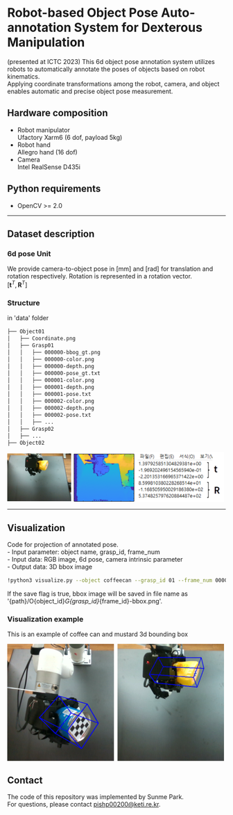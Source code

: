 # Robot-based Object Pose Auto-annotation System for Dexterous Manipulation
(presented at ICTC 2023)
This 6d object pose annotation system utilizes robots to automatically annotate the poses of objects based on robot kinematics. \
Applying coordinate transformations among the robot, camera, and object enables automatic and precise object pose measurement.

## Hardware composition
- Robot manipulator \
Ufactory Xarm6 (6 dof, payload 5kg)
- Robot hand \
Allegro hand (16 dof)
- Camera \
Intel RealSense D435i


## Python requirements
- OpenCV >= 2.0

***
## Dataset description
### 6d pose Unit
We provide camera-to-object pose in [mm] and [rad] for translation and rotation respectively. Rotation is represented in a rotation vector. \
$`[\mathbf{{t}}^{T},\mathbf{{R}}^{T}]`$

### Structure
in 'data' folder
```
├── Object01
│   ├── Coordinate.png
│   ├── Grasp01
│   │   ├── 000000-bbog_gt.png
│   │   ├── 000000-color.png
│   │   ├── 000000-depth.png
│   │   ├── 000000-pose_gt.txt
│   │   ├── 000001-color.png
│   │   ├── 000001-depth.png
│   │   ├── 000001-pose.txt
│   │   ├── 000002-color.png
│   │   ├── 000002-depth.png
│   │   ├── 000002-pose.txt
│   │   ├── ...
│   ├── Grasp02
│   ├── ...
├── Object02
```
<img src="./gendata.png" width="500px" title="Github_Logo"></img>
***
## Visualization
Code for projection of annotated pose. \
    - Input parameter: object name, grasp_id, frame_num \
    - Input data: RGB image, 6d pose, camera intrinsic parameter \
    - Output data: 3D bbox image

```bash
!python3 visualize.py --object coffeecan --grasp_id 01 --frame_num 000001 --MARKER False --SAVE True
```
If the save flag is true, bbox image will be saved in file name as '{path}/O{object_id}_G{grasp_id}_{frame_id}-bbox.png'.

### Visualization example
This is an example of coffee can and mustard 3d bounding box

<img src="./bbox.png" width="500px" title="Github_Logo"></img>

## Contact
The code of this repository was implemented by Sunme Park. \
For questions, please contact pishp00200@keti.re.kr.
